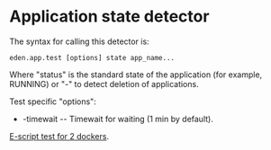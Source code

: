 # Application state detector

The syntax for calling this detector is:

```console
eden.app.test [options] state app_name...
```

Where "status" is the standard state of the application (for example, RUNNING)
or "-" to detect deletion of applications.

Test specific "options":

* -timewait -- Timewait for waiting (1 min by default).

[E-script test for 2 dockers](testdata/2dockers_test.txt).
